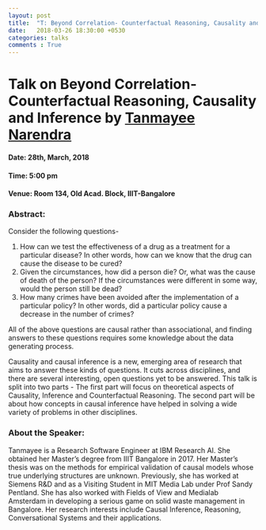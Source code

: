 ```yaml
---
layout: post
title:  "T: Beyond Correlation- Counterfactual Reasoning, Causality and Inference"
date:   2018-03-26 18:30:00 +0530
categories: talks
comments : True
---
```

# Talk on Beyond Correlation- Counterfactual Reasoning, Causality and Inference by [Tanmayee Narendra](https://www.linkedin.com/in/tanmayeenarendra/)

#### Date: 28th, March, 2018

#### Time: 5:00 pm

#### Venue: Room 134, Old Acad. Block, IIIT-Bangalore

### Abstract:

Consider the following questions-  
1. How can we test the effectiveness of a drug as a treatment for a particular disease? In other words, how can we know that the drug can cause the disease to be cured?  
2. Given the circumstances, how did a person die? Or, what was the cause of death of the person? If the circumstances were different in some way, would the person still be dead?  
3. How many crimes have been avoided after the implementation of a particular policy? In other words, did a particular policy cause a decrease in the number of crimes?

All of the above questions are causal rather than associational, and finding answers to these questions requires some knowledge about the data generating process.

Causality and causal inference is a new, emerging area of research that aims to answer these kinds of questions. It cuts across disciplines, and there are several interesting, open questions yet to be answered. This talk is split into two parts - The first part will focus on theoretical aspects of Causality, Inference and Counterfactual Reasoning. The second part will be about how concepts in causal inference have helped in solving a wide variety of problems in other disciplines.

### About the Speaker:
Tanmayee is a Research Software Engineer at IBM Research AI. She obtained her Master’s degree from IIIT Bangalore in 2017. Her Master’s thesis was on the methods for empirical validation of causal models whose true underlying structures are unknown. Previously, she has worked at Siemens R&D and as a Visiting Student in MIT Media Lab under Prof Sandy Pentland. She has also worked with Fields of View and Medialab Amsterdam in developing a serious game on solid waste management in Bangalore. Her research interests include Causal Inference, Reasoning, Conversational Systems and their applications.
